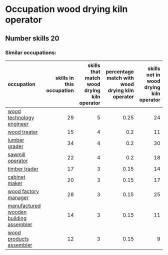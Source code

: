 # Occupation wood drying kiln operator
## Number skills 20
### Similar occupations:
| occupation                                                                          |   skills in this occupation |   skills that match wood drying kiln operator |   percentage match with wood drying kiln operator |   skills not in wood drying kiln operator |
|:------------------------------------------------------------------------------------|----------------------------:|----------------------------------------------:|--------------------------------------------------:|------------------------------------------:|
| [wood technology engineer](wood_technology_engineer.md)                             |                          29 |                                             5 |                                              0.25 |                                        24 |
| [wood treater](wood_treater.md)                                                     |                          15 |                                             4 |                                              0.2  |                                        11 |
| [lumber grader](lumber_grader.md)                                                   |                          34 |                                             4 |                                              0.2  |                                        30 |
| [sawmill operator](sawmill_operator.md)                                             |                          22 |                                             4 |                                              0.2  |                                        18 |
| [timber trader](timber_trader.md)                                                   |                          17 |                                             3 |                                              0.15 |                                        14 |
| [cabinet maker](cabinet_maker.md)                                                   |                          20 |                                             3 |                                              0.15 |                                        17 |
| [wood factory manager](wood_factory_manager.md)                                     |                          28 |                                             3 |                                              0.15 |                                        25 |
| [manufactured wooden building assembler](manufactured_wooden_building_assembler.md) |                          14 |                                             3 |                                              0.15 |                                        11 |
| [wood products assembler](wood_products_assembler.md)                               |                          12 |                                             3 |                                              0.15 |                                         9 |

